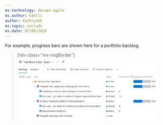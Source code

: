 ```yaml
---
ms.technology: devops-agile
ms.author: kaelli
author: KathrynEE
ms.topic: include
ms.date: 07/09/2020
---
```


For example, progress bars are shown here for a portfolio backlog. 

> [!div class="mx-imgBorder"]  
> ![Example portfolio backlog with progress bars](../backlogs/media/rollup/epic-featurs-progress-user-stories-50-percent.png)

